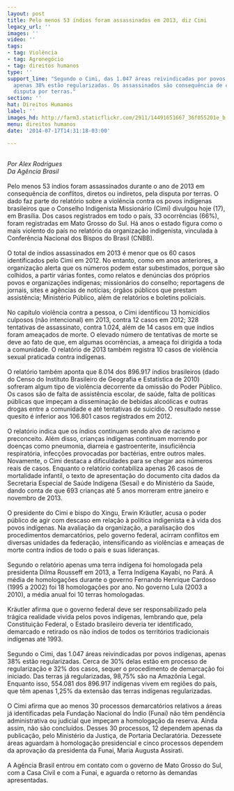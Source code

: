 ```yaml
---
layout: post
title: Pelo menos 53 índios foram assassinados em 2013, diz Cimi
legacy_url: ''
images: ''
video: ''
tags:
- tag: Violência
- tag: Agronegócio
- tag: direitos humanos
type: ''
support_line: "​Segundo o Cimi, das 1.047 áreas reivindicadas por povos indígenas,
  apenas 38% estão regularizadas. Os assassinados são consequência de conflitos pela
  disputa por terras."
section: ''
hat: Direitos Humanos
label: ''
images_hd: http://farm3.staticflickr.com/2911/14491651667_36f055201e_b.jpg
menu: direitos humanos
date: '2014-07-17T14:31:18-03:00'

---
```

<p><br />
<em>Por Alex Rodrigues<br />
Da Ag&ecirc;ncia Brasil</em><br />
<br />
Pelo menos 53 &iacute;ndios foram assassinados durante o ano de 2013 em consequ&ecirc;ncia de conflitos, diretos ou indiretos, pela disputa por terras. O dado faz parte do relat&oacute;rio sobre a viol&ecirc;ncia contra os povos ind&iacute;genas brasileiros que o Conselho Indigenista Mission&aacute;rio (Cimi) divulgou hoje (17), em Bras&iacute;lia. Dos casos registrados em todo o pa&iacute;s, 33 ocorr&ecirc;ncias (66%), foram registradas em Mato Grosso do Sul. H&aacute; anos o estado figura como o mais violento do pa&iacute;s no relat&oacute;rio da organiza&ccedil;&atilde;o indigenista, vinculada &agrave; Confer&ecirc;ncia Nacional dos Bispos do Brasil (CNBB).<br />
<br />
O total de &iacute;ndios assassinados em 2013 &eacute; menor que os 60 casos identificados pelo Cimi em 2012. No entanto, como em anos anteriores, a organiza&ccedil;&atilde;o alerta que os n&uacute;meros podem estar subestimados, porque s&atilde;o colhidos, a partir v&aacute;rias fontes, como relatos e den&uacute;ncias dos pr&oacute;prios povos e organiza&ccedil;&otilde;es ind&iacute;genas; mission&aacute;rios do conselho; reportagens de jornais, sites e ag&ecirc;ncias de not&iacute;cias; &oacute;rg&atilde;os p&uacute;blicos que prestam assist&ecirc;ncia; Minist&eacute;rio P&uacute;blico, al&eacute;m de relat&oacute;rios e boletins policiais.<br />
<br />
No cap&iacute;tulo viol&ecirc;ncia contra a pessoa, o Cimi identificou 13 homic&iacute;dios culposos (n&atilde;o intencional) em 2013, contra 12 casos em 2012; 328 tentativas de assassinato, contra 1.024, al&eacute;m de 14 casos em que &iacute;ndios foram amea&ccedil;ados de morte. O elevado n&uacute;mero de tentativas de morte se deve ao fato de que, em algumas ocorr&ecirc;ncias, a amea&ccedil;a foi dirigida a toda a comunidade. O relat&oacute;rio de 2013 tamb&eacute;m registra 10 casos de viol&ecirc;ncia sexual praticada contra ind&iacute;genas.<br />
<br />
O relat&oacute;rio tamb&eacute;m aponta que 8.014 dos 896.917 &iacute;ndios brasileiros (dado do Censo do Instituto Brasileiro de Geografia e Estat&iacute;stica de 2010) sofreram algum tipo de viol&ecirc;ncia decorrente da omiss&atilde;o do Poder P&uacute;blico. Os casos s&atilde;o de falta de assist&ecirc;ncia escolar, de sa&uacute;de, falta de pol&iacute;ticas p&uacute;blicas que impe&ccedil;am a dissemina&ccedil;&atilde;o de bebidas alco&oacute;licas e outras drogas entre a comunidade e at&eacute; tentativas de suic&iacute;dio. O resultado nesse quesito &eacute; inferior aos 106.801 casos registrados em 2012.<br />
<br />
O relat&oacute;rio indica que os &iacute;ndios continuam sendo alvo de racismo e preconceito. Al&eacute;m disso, crian&ccedil;as ind&iacute;genas continuam morrendo por doen&ccedil;as como pneumonia, diarreia e gastroenterite, insufici&ecirc;ncia respirat&oacute;ria, infec&ccedil;&otilde;es provocadas por bact&eacute;rias, entre outros males. Novamente, o Cimi destaca a dificuldades para se chegar aos n&uacute;meros reais de casos. Enquanto o relat&oacute;rio contabiliza apenas 26 casos de mortalidade infantil, o texto de apresenta&ccedil;&atilde;o do documento cita dados da Secretaria Especial de Sa&uacute;de Ind&iacute;gena (Sesai) e do Minist&eacute;rio da Sa&uacute;de, dando conta de que 693 crian&ccedil;as at&eacute; 5 anos morreram entre janeiro e novembro de 2013.<br />
<br />
O presidente do Cimi e bispo do Xingu, Erwin Kr&auml;utler, acusa o poder p&uacute;blico de agir com descaso em rela&ccedil;&atilde;o &agrave; pol&iacute;tica indigenista e &agrave; vida dos povos ind&iacute;genas. Na avalia&ccedil;&atilde;o da organiza&ccedil;&atilde;o, a paralisa&ccedil;&atilde;o dos procedimentos demarcat&oacute;rios, pelo governo federal, acirram conflitos em diversas unidades da federa&ccedil;&atilde;o, intensificando as viol&ecirc;ncias e amea&ccedil;as de morte contra &iacute;ndios de todo o pa&iacute;s e suas lideran&ccedil;as.<br />
<br />
Segundo o relat&oacute;rio apenas uma terra ind&iacute;gena foi homologada pela presidenta Dilma Rousseff em 2013, a Terra Ind&iacute;gena Kayabi, no Par&aacute;. A m&eacute;dia de homologa&ccedil;&otilde;es durante o governo Fernando Henrique Cardoso (1995 a 2002) foi 18 homologa&ccedil;&otilde;es por ano. No governo Lula (2003 a 2010), a m&eacute;dia anual foi 10 terras homologadas.<br />
<br />
Kr&auml;utler afirma que o governo federal deve ser responsabilizado pela tr&aacute;gica realidade vivida pelos povos ind&iacute;genas, lembrando que, pela Constitui&ccedil;&atilde;o Federal, o Estado brasileiro deveria ter identificado, demarcado e retirado os n&atilde;o &iacute;ndios de todos os territ&oacute;rios tradicionais ind&iacute;genas at&eacute; 1993.<br />
<br />
Segundo o Cimi, das 1.047 &aacute;reas reivindicadas por povos ind&iacute;genas, apenas 38% est&atilde;o regularizadas. Cerca de 30% delas est&atilde;o em processo de regulariza&ccedil;&atilde;o e 32% dos casos, sequer o procedimento de demarca&ccedil;&atilde;o foi iniciado. Das terras j&aacute; regularizadas, 98,75% s&atilde;o na Amaz&ocirc;nia Legal. Enquanto isso, 554.081 dos 896.917 ind&iacute;genas vivem em regi&otilde;es do pa&iacute;s, que t&ecirc;m apenas 1,25% da extens&atilde;o das terras ind&iacute;genas regularizadas.<br />
<br />
O Cimi afirma que ao menos 30 processos demarcat&oacute;rios relativos a &aacute;reas j&aacute; identificadas pela Funda&ccedil;&atilde;o Nacional do &Iacute;ndio (Funai) n&atilde;o t&ecirc;m pend&ecirc;ncia administrativa ou judicial que impe&ccedil;am a homologa&ccedil;&atilde;o da reserva. Ainda assim, n&atilde;o s&atilde;o conclu&iacute;dos. Desses 30 processos, 12 dependem apenas da publica&ccedil;&atilde;o, pelo Minist&eacute;rio da Justi&ccedil;a, de Portaria Declarat&oacute;ria. Dezessete &aacute;reas aguardam &agrave; homologa&ccedil;&atilde;o presidencial e cinco processos dependem da aprova&ccedil;&atilde;o da presidenta da Funai, Maria Augusta Assirati.<br />
<br />
A Ag&ecirc;ncia Brasil entrou em contato com o governo de Mato Grosso do Sul, com a Casa Civil e com a Funai, e aguarda o retorno &agrave;s demandas apresentadas.</p>

<p>&nbsp;</p>
